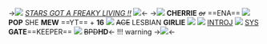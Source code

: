 ->![](https://twst.ju.mp/assets/images/gallery06/8d8525d7.gif?v=27586142) *[STARS GOT A FREAKY LIVING !!](https://open.spotify.com/track/5U5ToZKDyfVoXO9BUTVSuI?si=7e1996f0bae94391)*
![](https://cdn.discordapp.com/attachments/870787415172845589/1058365221649006633/IMG_20221230_144515.png)<-
->![](https://caterpie.crd.co/assets/images/gallery02/dfc8cd2f.gif?v=08522da7) **CHERRIE** ~~*or*~~ ==ENA== ![](https://tomomi.neocities.org/pixeles2/365.gif) **POP** SHE **MEW**
==YT== + **16** ![](https://caterpie.crd.co/assets/images/gallery05/6c5f0b0c.gif?v=08522da7) ~~ACE~~ LESBIAN **GIRLIE** ![](https://tomomi.neocities.org/pixeles/275.png) ![](https://pixelbank.neocities.org/decome/kitties/4168554.gif)
[INTROJ](https://rentry.co/cherrietroject) ![](https://tomomi.neocities.org/pixeles/154.gif) [SYS](https://rentry.co/puppettheatre) **GATE**==KEEPER== ![](https://tomomi.neocities.org/pixeles/229.gif) ~~BPD~~**HD**<-
!!! warning 
    ->[![](https://64.media.tumblr.com/de0351b6b0ec4bdf5a0906e57e5b8ebf/tumblr_inline_mly9cbUTLn1qz4rgp.gif)](https://rentry.co/zombiezz)<-